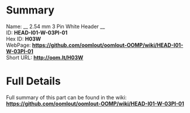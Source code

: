 
Summary
=================
  
Name: __ 2.54 mm 3 Pin White Header __    
ID: __HEAD-I01-W-03PI-01__   
Hex ID: __H03W__   
WebPage: __https://github.com/oomlout/oomlout-OOMP/wiki/HEAD-I01-W-03PI-01__   
Short URL: __http://oom.lt/H03W__   

Full Details
==========================
Full summary of this part can be found in the wiki:   
__https://github.com/oomlout/oomlout-OOMP/wiki/HEAD-I01-W-03PI-01__    

